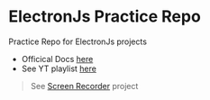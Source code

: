# ElectronJs Practice Repo
 Practice Repo for ElectronJs projects
 - Officical Docs [here](https://www.electronjs.org/docs)
 - See YT playlist [here](https://www.youtube.com/playlist?list=PLC3y8-rFHvwiCJD3WrAFUrIMkGVDE0uqW)
> See [Screen Recorder](https://github.com/hemang11/ElectronJS-Practice/tree/screen-recorder) project 
 
